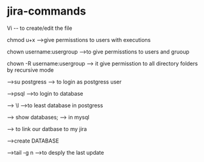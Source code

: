 # jira-commands
Vi <filename>  -- to create/edit the file

chmod u+x <filename>   -->give permisstions to users with executions

chown username:usergroup -->to give permisstions to users and gruoup

chown -R username:usergroup --> it give permisstion to all directory folders by recursive mode

-->su postgress --> to login as postgress user

-->psql -->to login to database

--> \l -->to least database in postgress

--> show databases; --> in mysql

-->  to link our datbase to my jira 

-->create DATABASE <jiradb name> 

-->tail -g n -->to desply the last update


